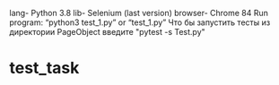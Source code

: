 lang- Python 3.8
lib- Selenium (last version)
browser- Chrome 84
Run program: “python3 test_1.py” or “test_1.py”
Что бы запустить тесты из директории PageObject введите "pytest -s Test.py"
# test_task
